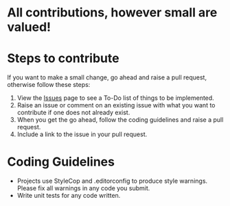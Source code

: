 # All contributions, however small are valued!

# Steps to contribute

 If you want to make a small change, go ahead and raise a pull request, otherwise follow these steps:

1. View the [Issues](https://github.com/DanElliott/microsoft-extensions-configuraton-registry/issues) page to see a To-Do list of things to be implemented.
2. Raise an issue or comment on an existing issue with what you want to contribute if one does not already exist.
3. When you get the go ahead, follow the coding guidelines and raise a pull request.
4. Include a link to the issue in your pull request.

# Coding Guidelines

- Projects use StyleCop and .editorconfig to produce style warnings. Please fix all warnings in any code you submit.
- Write unit tests for any code written.

